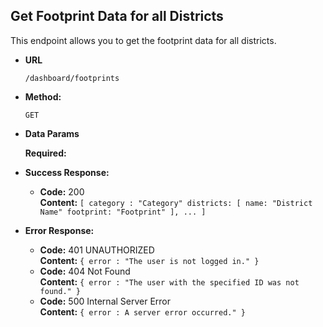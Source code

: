 ## **Get Footprint Data for all Districts**

This endpoint allows you to get the footprint data for all districts.

- **URL**

  `/dashboard/footprints`

- **Method:**

  `GET`

- **Data Params**

  **Required:**


- **Success Response:**

  - **Code:** 200 <br />
    **Content:** `[ category : "Category" districts: [ name: "District Name" footprint: "Footprint" ], ... ]`

- **Error Response:**

  - **Code:** 401 UNAUTHORIZED <br />
    **Content:** `{ error : "The user is not logged in." }`
  - **Code:** 404 Not Found<br />
    **Content:** `{ error : "The user with the specified ID was not found." }`
  - **Code:** 500 Internal Server Error<br />
    **Content:** `{ error : A server error occurred." }` 